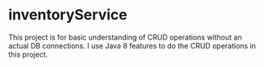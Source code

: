 # inventoryService
This project is for basic understanding of CRUD operations without an actual DB connections.
I use Java 8 features to do the CRUD operations in this project.
